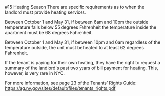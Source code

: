 #15 Heating Season
There are specific requirements as to when the landlord must provide heating services. 

Between October 1 and May 31, if between 6am and 10pm the outside temperature falls below 55 degrees Fahrenheit the temperature inside the apartment must be 68 degrees Fahrenheit. 

Between October 1 and May 31, if between 10pm and 6am regardless of the temperature outside, the unit must be heated to at least 62 degrees Fahrenheit.

If the tenant is paying for their own heating, they have the right to request a summary of the landlord's past two years of bill payment for heating. This, however, is very rare in NYC. 

For more information, see page 23 of the Tenants’ Rights Guide: https://ag.ny.gov/sites/default/files/tenants_rights.pdf